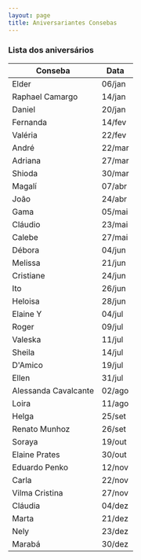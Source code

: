 ```yaml
---
layout: page
title: Aniversariantes Consebas
---
```


### Lista dos aniversários

<table>
    <thead>
        <tr>
            <th>Conseba</th>
            <th>Data</th>
        </tr>
    </thead>
    <tbody>
        <tr>
            <td>Elder</td>
            <td>06/jan</td>
        </tr>
        <tr>
            <td>Raphael Camargo</td>
            <td>14/jan</td>
        </tr>
        <tr>
            <td>Daniel</td>
            <td>20/jan</td>
        </tr>
        <tr>
            <td>Fernanda</td>
            <td>14/fev</td>
        </tr>
        <tr>
            <td>Valéria</td>
            <td>22/fev</td>
        </tr>
        <tr>
            <td>André</td>
            <td>22/mar</td>
        </tr>
        <tr>
            <td>Adriana</td>
            <td>27/mar</td>
        </tr>
        <tr>
            <td>Shioda</td>
            <td>30/mar</td>
        </tr>
        <tr>
            <td>Magalí</td>
            <td>07/abr</td>
        </tr>
        <tr>
            <td>João</td>
            <td>24/abr</td>
        </tr>
        <tr>
            <td>Gama</td>
            <td>05/mai</td>
        </tr>
        <tr>
            <td>Cláudio</td>
            <td>23/mai</td>
        </tr>
        <tr>
            <td>Calebe</td>
            <td>27/mai</td>
        </tr>
        <tr>
            <td>Débora</td>
            <td>04/jun</td>
        </tr>
        <tr>
            <td>Melissa</td>
            <td>21/jun</td>
        </tr>
        <tr>
            <td>Cristiane</td>
            <td>24/jun</td>
        </tr>
        <tr>
            <td>Ito</td>
            <td>26/jun</td>
        </tr>
        <tr>
            <td>Heloisa</td>
            <td>28/jun</td>
        </tr>
        <tr>
            <td>Elaine Y</td>
            <td>04/jul</td>
        </tr>
        <tr>
            <td>Roger</td>
            <td>09/jul</td>
        </tr>
        <tr>
            <td>Valeska</td>
            <td>11/jul</td>
        </tr>
        <tr>
            <td>Sheila</td>
            <td>14/jul</td>
        </tr>
        <tr>
            <td>D'Amico</td>
            <td>19/jul</td>
        </tr>
        <tr>
            <td>Ellen</td>
            <td>31/jul</td>
        </tr>
        <tr>
            <td>Alessanda Cavalcante</td>
            <td>02/ago</td>
        </tr>
        <tr>
            <td>Loira</td>
            <td>11/ago</td>
        </tr>
        <tr>
            <td>Helga</td>
            <td>25/set</td>
        </tr>
        <tr>
            <td>Renato Munhoz</td>
            <td>26/set</td>
        </tr>
        <tr>
            <td>Soraya</td>
            <td>19/out</td>
        </tr>
        <tr>
            <td>Elaine Prates</td>
            <td>30/out</td>
        </tr>
        <tr>
            <td>Eduardo Penko</td>
            <td>12/nov</td>
        </tr>
        <tr>
            <td>Carla</td>
            <td>22/nov</td>
        </tr>
        <tr>
            <td>Vilma Cristina</td>
            <td>27/nov</td>
        </tr>
        <tr>
            <td>Cláudia</td>
            <td>04/dez</td>
        </tr>
        <tr>
            <td>Marta</td>
            <td>21/dez</td>
        </tr>
        <tr>
            <td>Nely</td>
            <td>23/dez</td>
        </tr>
        <tr>
            <td>Marabá</td>
            <td>30/dez</td>
        </tr>
    </tbody>
</table>

